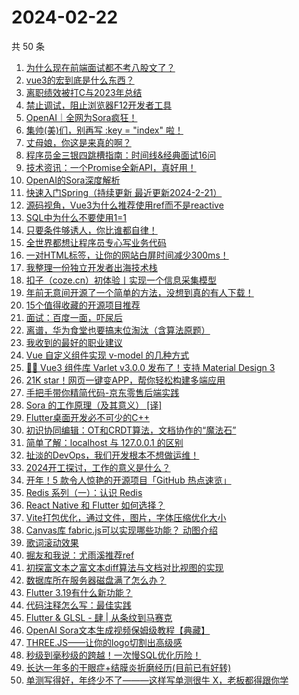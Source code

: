 # 2024-02-22

共 50 条

<!-- BEGIN JUEJIN -->
<!-- 最后更新时间 2024-02-22 00:07:46 +0800 -->
1. [为什么现在前端面试都不考八股文了？](https://juejin.cn/post/7336859385782583308)
1. [vue3的宏到底是什么东西？](https://juejin.cn/post/7335721246931189795)
1. [离职绩效被打C与2023年总结](https://juejin.cn/post/7336761948065529907)
1. [禁止调试，阻止浏览器F12开发者工具](https://juejin.cn/post/7337188759055663119)
1. [OpenAI｜全网为Sora疯狂！](https://juejin.cn/post/7336140397709606922)
1. [集帅(美)们，别再写 :key = "index" 啦！](https://juejin.cn/post/7337513012394115111)
1. [丈母娘，你这是来真的啊？](https://juejin.cn/post/7336822951273824282)
1. [程序员金三银四跳槽指南：时间线&经典面试16问](https://juejin.cn/post/7336812458646519871)
1. [技术资讯：一个Promise全新API，真好用！](https://juejin.cn/post/7337114587122941964)
1. [OpenAI的Sora深度解析](https://juejin.cn/post/7336022842854653978)
1. [快速入门Spring（持续更新  最近更新2024-2-21）](https://juejin.cn/post/7336761948065284147)
1. [源码视角，Vue3为什么推荐使用ref而不是reactive](https://juejin.cn/post/7329539838776246272)
1. [SQL中为什么不要使用1=1](https://juejin.cn/post/7337513754970095667)
1. [只要条件够诱人，你比谁都自律！](https://juejin.cn/post/7336756027386150952)
1. [全世界都想让程序员专心写业务代码](https://juejin.cn/post/7336538738750013440)
1. [一对HTML标签，让你的网站白屏时间减少300ms！](https://juejin.cn/post/7336812458646290495)
1. [我整理一份独立开发者出海技术栈](https://juejin.cn/post/7337655627420368935)
1. [扣子（coze.cn）初体验丨实现一个信息采集模型](https://juejin.cn/post/7330460736189530175)
1. [年前无意间开源了一个简单的方法，没想到真的有人下载！](https://juejin.cn/post/7337117537362493481)
1. [15个值得收藏的开源项目推荐](https://juejin.cn/post/7336921343205900328)
1. [面试：百度一面，吓尿后](https://juejin.cn/post/7337269117970432038)
1. [离谱，华为食堂也要搞末位淘汰（含算法原题）](https://juejin.cn/post/7337481770408050697)
1. [我收到的最好的职业建议](https://juejin.cn/post/7337227407365423131)
1. [Vue 自定义组件实现 v-model 的几种方式](https://juejin.cn/post/7336538738749423616)
1. [🎉🎉  Vue3 组件库 Varlet v3.0.0 发布了！支持 Material Design 3](https://juejin.cn/post/7337573189516410920)
1. [21K star！网页一键变APP，帮你轻松构建多端应用](https://juejin.cn/post/7337246774359719999)
1. [手把手带你精简代码-京东零售后端实践](https://juejin.cn/post/7337247324681093129)
1. [Sora 的工作原理（及其意义） [译]](https://juejin.cn/post/7337115760408248372)
1. [Flutter桌面开发必不可少的C++](https://juejin.cn/post/7337125978803470388)
1. [初识协同编辑：OT和CRDT算法，文档协作的“魔法石”](https://juejin.cn/post/7336761948066332723)
1. [简单了解：localhost 与 127.0.0.1 的区别](https://juejin.cn/post/7337120495572041728)
1. [扯淡的DevOps，我们开发根本不想做运维！](https://juejin.cn/post/7336779196600909878)
1. [2024开工探讨，工作的意义是什么？](https://juejin.cn/post/7337215051264884748)
1. [开年！5 款令人惊艳的开源项目「GitHub 热点速览」](https://juejin.cn/post/7337225888264060982)
1. [Redis 系列（一）：认识 Redis](https://juejin.cn/post/7337298499820797987)
1. [React Native 和 Flutter 如何选择？](https://juejin.cn/post/7337112002551955494)
1. [Vite打包优化，通过文件，图片，字体压缩优化大小](https://juejin.cn/post/7336637599895748644)
1. [Canvas库 fabric.js可以实现哪些功能？ 动图介绍](https://juejin.cn/post/7336743827827015731)
1. [歌词滚动效果](https://juejin.cn/post/7336538738749849600)
1. [掘友和我说：尤雨溪推荐ref](https://juejin.cn/post/7337534871369990156)
1. [初探富文本之富文本diff算法与文档对比视图的实现](https://juejin.cn/post/7337169269951676451)
1. [数据库所在服务器磁盘满了怎么办？](https://juejin.cn/post/7336756027385511976)
1. [Flutter 3.19有什么新功能？](https://juejin.cn/post/7337169269950873635)
1. [代码注释怎么写：最佳实践](https://juejin.cn/post/7336921343206391848)
1. [Flutter & GLSL - 肆 | 从条纹到马赛克](https://juejin.cn/post/7336779196600238134)
1. [OpenAI Sora文本生成视频保姆级教程【典藏】](https://juejin.cn/post/7337112002551971878)
1. [THREE.JS——让你的logo切割出高级感](https://juejin.cn/post/7337169269951283235)
1. [秒级到毫秒级的跨越！一次慢SQL优化历险！](https://juejin.cn/post/7336822951272857626)
1. [长达一年多的干眼症+结膜炎折磨经历(目前已有好转)](https://juejin.cn/post/7337115760409067572)
1. [单测写得好，年终少不了———这样写单测很牛 X，老板都得跟你学](https://juejin.cn/post/7337153453897121803)
<!-- END JUEJIN -->